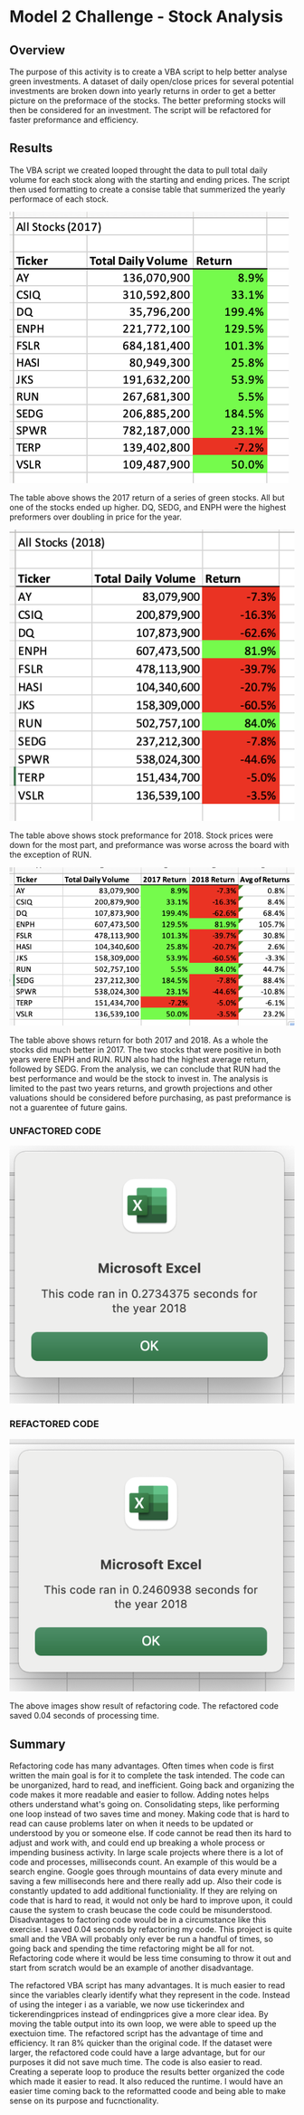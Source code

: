# Model 2 Challenge - Stock Analysis 

## Overview 
The purpose of this activity is to create a VBA script to help better analyse green investments. A dataset of daily open/close prices for several potential investments are broken down into yearly returns in order to get a better picture on the preformace of the stocks. The better preforming stocks will then be considered for an investment. The script will be refactored for faster preformance and efficiency. 

## Results 
The VBA script we created looped throught the data to pull total daily volume for each stock along with the starting and ending prices. The script then used formatting to create a consise table that summerized the yearly performace of each stock. 


![Stocks 2017](resources/STOCKS_2017.png)

The table above shows the 2017 return of a series of green stocks. All but one of the stocks ended up higher. DQ, SEDG, and ENPH were the highest preformers over doubling in price for the year. 

![Stocks 2018](resources/STOCKS_2018.png)

The table above shows stock preformance for 2018. Stock prices were down for the most part, and preformance was worse across the board with the exception of RUN. 


![Stocks 2017 & 2018](resources/2017&2018_RETURNS.png)
        
The table above shows return for both 2017 and 2018. As a whole the stocks did much better in 2017. The two stocks that were positive in both years were ENPH and RUN. RUN also had the highest average return, followed by SEDG. From the analysis, we can conclude that RUN had the best performance and would be the stock to invest in. The analysis is limited to the past two years returns, and growth projections and other valuations should be considered before purchasing, as past preformance is not a guarentee of future gains. 


### UNFACTORED CODE 
![UNFACTORED](resources/UNFACTORED_TIME.png)

### REFACTORED CODE 
![REFACTORED](resources/REFACTORED_TIME.png)

The above images show result of refactoring code. The refactored code saved 0.04 seconds of processing time. 

## Summary 

Refactoring code has many advantages. Often times when code is first written the main goal is for it to complete the task intended. The code can be unorganized, hard to read, and inefficient. Going back and organizing the code makes it more readable and easier to follow. Adding notes helps others understand what's going on. Consolidating steps, like performing one loop instead of two saves time and money. Making code that is hard to read can cause problems later on when it needs to be updated or understood by you or someone else. If code cannot be read then its hard to adjust and work with, and could end up breaking a whole process or impending business activity.  In large scale projects where there is a lot of code and processes, milliseconds count. An example of this would be a search engine. Google goes through mountains of data every minute and saving a few milliseconds here and there really add up. Also their code is constantly updated to add additional functioniality. If they are relying on code that is hard to read, it would not only be hard to improve upon, it could cause the system to crash beucase the code could be misunderstood. Disadvantages to factoring code would be in a circumstance like this exercise. I saved 0.04 seconds by refactoring my code. This project is quite small and the VBA will probably only ever be run a handful of times, so going back and spending the time refactoring might be all for not. Refactoring code where it would be less time consuming to throw it out and start from scratch would be an example of another disadvantage.
         
 The refactored VBA script has many advantages. It is much easier to read since the variables clearly identify what they represent in the code. Instead of using the integer i as a variable, we now use tickerindex and tickerendingprices instead of endingprices give a more clear idea. By moving the table output into its own loop, we were able to speed up the exectuion time. The refactored script has the advantage of time and efficiency. It ran 8% quicker than the original code. If the dataset were larger, the refactored code could have a large advantage, but for our purposes it did not save much time. The code is also easier to read. Creating a seperate loop to produce the results better organized the code which made it easier to read. It also reduced the runtime. I would have an easier time coming back to the reformatted coode and being able to make sense on its purpose and fucnctionality.